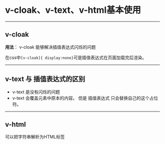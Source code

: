 # v-cloak、v-text、v-html基本使用
***
## v-cloak
**用法**：
v-cloak 能够解决插值表达式闪烁的问题

在css中`[v-cloak]{
    display:none}`可是插值表达式在页面加载完后渲染。
***
## v-text 与 插值表达式的区别
+ v-text 是没有闪烁的问题
+ v-text 会覆盖元素中原本的内容。 但是 插值表达式 只会替换自己的这个占位符。

***
## v-html
可以把字符串解析为HTML标签
